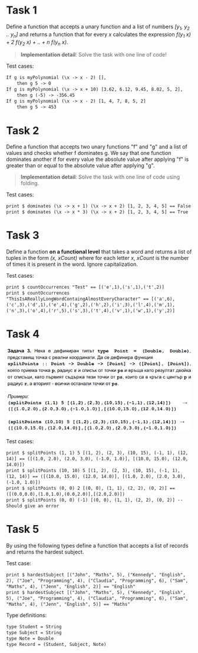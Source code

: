 # Task 1

Define a function that accepts a unary function and a list of numbers *[y<sub>1</sub>, y<sub>2</sub> .. y<sub>n</sub>]* and returns a function that for every *x* calculates the expression *f(y<sub>1</sub> x) + 2 f(y<sub>2</sub> x) + .. + n f(y<sub>n</sub> x)*.

> **Implementation detail**: Solve the task with one line of code!

Test cases:

    If g is myPolynomial (\x -> x - 2) [],
        then g 5 -> 0
    If g is myPolynomial (\x -> x + 10) [3.62, 6.12, 9.45, 8.02, 5, 2],
        then g (-5) -> -356.45
    If g is myPolynomial (\x -> x - 2) [1, 4, 7, 8, 5, 2]
        then g 5 -> 453

# Task 2

Define a function that accepts two unary functions "f" and "g" and a list of values and checks whether f dominates g. We say that one function dominates another if for every value the absolute value after applying "f" is greater than or equal to the absolute value after applying "g".

> **Implementation detail**: Solve the task with one line of code using folding.

Test cases:

    print $ dominates (\x -> x + 1) (\x -> x + 2) [1, 2, 3, 4, 5] == False
    print $ dominates (\x -> x * 3) (\x -> x + 2) [1, 2, 3, 4, 5] == True

# Task 3

Define a function **on a functional level** that takes a word and returns a list of tuples in the form *(x, xCount)* where for each letter *x*, *xCount* is the number of times it is present in the word. Ignore capitalization.

Test cases:

    print $ countOccurrences "Test" == [('e',1),('s',1),('t',2)]
    print $ countOccurrences "ThisIsAReallyLongWordContaingAlmostEveryCharacter" == [('a',6),('c',3),('d',1),('e',4),('g',2),('h',2),('i',3),('l',4),('m',1),('n',3),('o',4),('r',5),('s',3),('t',4),('v',1),('w',1),('y',2)]

# Task 4

![Alt text](https://raw.githubusercontent.com/SimeonHristov99/FP_IS_Summer_21-22/main/Week_06%20-%20Preparation%20for%20Test%201%20(part%201)/assets/point.png)

Test cases:

    print $ splitPoints (1, 1) 5 [(1, 2), (2, 3), (10, 15), (-1, 1), (12, 14)] == ([(1.0, 2.0), (2.0, 3.0), (-1.0, 1.0)], [(10.0, 15.0), (12.0, 14.0)])
    print $ splitPoints (10, 10) 5 [(1, 2), (2, 3), (10, 15), (-1, 1), (12, 14)] == ([(10.0, 15.0), (12.0, 14.0)], [(1.0, 2.0), (2.0, 3.0), (-1.0, 1.0)])
    print $ splitPoints (0, 0) 2 [(0, 0), (1, 1), (2, 2), (0, 2)] == ([(0.0,0.0),(1.0,1.0),(0.0,2.0)],[(2.0,2.0)])
    print $ splitPoints (0, 0) (-1) [(0, 0), (1, 1), (2, 2), (0, 2)] -- Should give an error

# Task 5

By using the following types define a function that accepts a list of records and returns the hardest subject.

Test case:

    print $ hardestSubject [("John", "Maths", 5), ("Kennedy", "English", 2), ("Joe", "Programming", 4), ("Claudia", "Programming", 6), ("Sam", "Maths", 4), ("Jenn", "English", 2)] == "English"
    print $ hardestSubject [("John", "Maths", 5), ("Kennedy", "English", 5), ("Joe", "Programming", 4), ("Claudia", "Programming", 6), ("Sam", "Maths", 4), ("Jenn", "English", 5)] == "Maths"

Type definitions:

    type Student = String
    type Subject = String
    type Note = Double
    type Record = (Student, Subject, Note)
